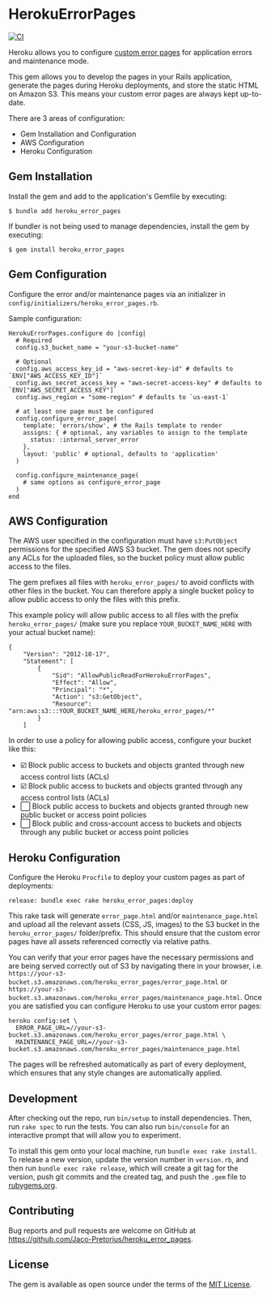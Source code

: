 # HerokuErrorPages

[![CI](https://github.com/Jaco-Pretorius/heroku_error_pages/actions/workflows/ci.yml/badge.svg)](https://github.com/Jaco-Pretorius/heroku_error_pages/actions/workflows/ci.yml)

Heroku allows you to configure [custom error pages](https://devcenter.heroku.com/articles/error-pages#customize-pages) for application errors and maintenance mode.

This gem allows you to develop the pages in your Rails application, generate the pages during Heroku deployments, and store the static HTML on Amazon S3. This means your custom error pages are always kept up-to-date.

There are 3 areas of configuration:
- Gem Installation and Configuration
- AWS Configuration
- Heroku Configuration

## Gem Installation

Install the gem and add to the application's Gemfile by executing:

    $ bundle add heroku_error_pages

If bundler is not being used to manage dependencies, install the gem by executing:

    $ gem install heroku_error_pages

## Gem Configuration

Configure the error and/or maintenance pages via an initializer in `config/initializers/heroku_error_pages.rb`.

Sample configuration:

```
HerokuErrorPages.configure do |config|
  # Required
  config.s3_bucket_name = "your-s3-bucket-name"

  # Optional
  config.aws_access_key_id = "aws-secret-key-id" # defaults to `ENV["AWS_ACCESS_KEY_ID"]`
  config.aws_secret_access_key = "aws-secret-access-key" # defaults to `ENV["AWS_SECRET_ACCESS_KEY"]`
  config.aws_region = "some-region" # defaults to `us-east-1`

  # at least one page must be configured
  config.configure_error_page(
    template: 'errors/show', # the Rails template to render
    assigns: { # optional, any variables to assign to the template
      status: :internal_server_error
    },
    layout: 'public' # optional, defaults to 'application'
  )

  config.configure_maintenance_page(
    # same options as configure_error_page
  )
end
```

## AWS Configuration

The AWS user specified in the configuration must have `s3:PutObject` permissions for the specified AWS S3 bucket. The gem does not specify any ACLs for the uploaded files, so the bucket policy must allow public access to the files.

The gem prefixes all files with `heroku_error_pages/` to avoid conflicts with other files in the bucket. You can therefore apply a single bucket policy to allow public access to only the files with this prefix.

This example policy will allow public access to all files with the prefix `heroku_error_pages/` (make sure you replace `YOUR_BUCKET_NAME_HERE` with your actual bucket name):

```
{
    "Version": "2012-10-17",
    "Statement": [
        {
            "Sid": "AllowPublicReadForHerokuErrorPages",
            "Effect": "Allow",
            "Principal": "*",
            "Action": "s3:GetObject",
            "Resource": "arn:aws:s3:::YOUR_BUCKET_NAME_HERE/heroku_error_pages/*"
        }
    ]
```

In order to use a policy for allowing public access, configure your bucket like this:

- ☑️ Block public access to buckets and objects granted through new access control lists (ACLs)
- ☑️ Block public access to buckets and objects granted through any access control lists (ACLs)
- ⬜ Block public access to buckets and objects granted through new public bucket or access point policies
- ⬜ Block public and cross-account access to buckets and objects through any public bucket or access point policies

## Heroku Configuration

Configure the Heroku `Procfile` to deploy your custom pages as part of deployments:

```
release: bundle exec rake heroku_error_pages:deploy
```

This rake task will generate `error_page.html` and/or `maintenance_page.html` and upload all the relevant assets (CSS, JS, images) to the S3 bucket in the `heroku_error_pages/` folder/prefix. This should ensure that the custom error pages have all assets referenced correctly via relative paths.

You can verify that your error pages have the necessary permissions and are being served correctly out of S3 by navigating there in your browser, i.e. `https://your-s3-bucket.s3.amazonaws.com/heroku_error_pages/error_page.html` or `https://your-s3-bucket.s3.amazonaws.com/heroku_error_pages/maintenance_page.html`. Once you are satisfied you can configure Heroku to use your custom error pages:

```
heroku config:set \
  ERROR_PAGE_URL=//your-s3-bucket.s3.amazonaws.com/heroku_error_pages/error_page.html \
  MAINTENANCE_PAGE_URL=//your-s3-bucket.s3.amazonaws.com/heroku_error_pages/maintenance_page.html
```

The pages will be refreshed automatically as part of every deployment, which ensures that any style changes are automatically applied.

## Development

After checking out the repo, run `bin/setup` to install dependencies. Then, run `rake spec` to run the tests. You can also run `bin/console` for an interactive prompt that will allow you to experiment.

To install this gem onto your local machine, run `bundle exec rake install`. To release a new version, update the version number in `version.rb`, and then run `bundle exec rake release`, which will create a git tag for the version, push git commits and the created tag, and push the `.gem` file to [rubygems.org](https://rubygems.org).

## Contributing

Bug reports and pull requests are welcome on GitHub at https://github.com/Jaco-Pretorius/heroku_error_pages.

## License

The gem is available as open source under the terms of the [MIT License](https://opensource.org/licenses/MIT).
